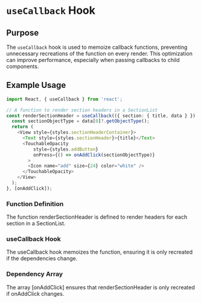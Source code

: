 # `useCallback` Hook

## Purpose
The `useCallback` hook is used to memoize callback functions, preventing unnecessary recreations of the function on every render. This optimization can improve performance, especially when passing callbacks to child components.

## Example Usage

```TypeScript
import React, { useCallback } from 'react';

// A function to render section headers in a SectionList
const renderSectionHeader = useCallback(({ section: { title, data } }) => {
  const sectionObjectType = data[0]?.getObjectType();
  return (
    <View style={styles.sectionHeaderContainer}>
      <Text style={styles.sectionHeader}>{title}</Text>
      <TouchableOpacity
          style={styles.addButton}
          onPress={() => onAddClick(sectionObjectType)}
        >
        <Icon name="add" size={24} color="white" />
      </TouchableOpacity>
    </View>
  );
}, [onAddClick]);
```


### Function Definition
The function renderSectionHeader is defined to render headers for each section in a SectionList.

### useCallback Hook
The useCallback hook memoizes the function, ensuring it is only recreated if the dependencies change.

### Dependency Array
The array [onAddClick] ensures that renderSectionHeader is only recreated if onAddClick changes.